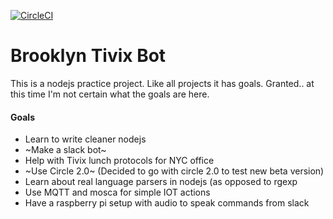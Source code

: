 [![CircleCI](https://circleci.com/gh/banjocat/brooklyn.svg?style=svg)](https://circleci.com/gh/banjocat/brooklyn)
# Brooklyn Tivix Bot

This is a nodejs practice project.
Like all projects it has goals.
Granted.. at this time I'm not certain what the goals are here.

#### Goals
* Learn to write cleaner nodejs
* ~Make a slack bot~
* Help with Tivix lunch protocols for NYC office
* ~Use Circle 2.0~ (Decided to go with circle 2.0 to test new beta version)
* Learn about real language parsers in nodejs (as opposed to rgexp
* Use MQTT and mosca for simple IOT actions
* Have a raspberry pi setup with audio to speak commands from slack
